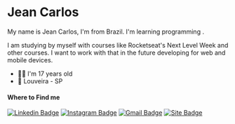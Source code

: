  # Jean Carlos
 
 My name is Jean Carlos, I'm from Brazil. I'm learning programming . 
 
I am studying by myself with courses like Rocketseat's Next Level Week and other courses. I want to work with that in the future developing for web and mobile devices.
  
-  👨‍🎓 I'm 17 years old
- 📍 Louveira - SP

#### Where to Find me
[![Linkedin Badge](https://img.shields.io/badge/-LinkedIn-blue?style=flat-square&logo=Linkedin&logoColor=white&link=https://https://www.linkedin.com/in/jean-carlos-fernandes-5b6bb51b2/)](https://www.linkedin.com/in/jean-carlos-fernandes-5b6bb51b2/) 
[![Instagram Badge](https://img.shields.io/badge/-Instagram-violet?style=flat-square&logo=Instagram&logoColor=white&link=https://www.instagram.com/jean.carl00s/)](https://www.instagram.com/jean.carl00s/) 
[![Gmail Badge](https://img.shields.io/badge/-devjeanfernandes@gmail.com-6633cc?style=flat-square&logo=Gmail&logoColor=white&link=mailto:devjeanfernandes@gmail.com)](mailto:devjeanfernandes@gmail.com)
[![Site Badge](https://img.shields.io/badge/-https://jeancarl00s.github.io/WebGithub/-6633cc?style=flat-square&logo=Gmail&logoColor=white&link=mailto:devjeanfernandes@gmail.com)](https://jeancarl00s.github.io/WebGithub/)
